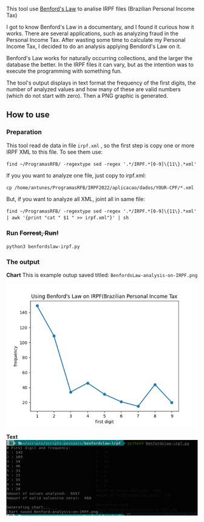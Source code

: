This tool use [Benford's Law](https://en.wikipedia.org/wiki/Benford%27s_law) to analise IRPF files (Brazilian Personal Income Tax)

I got to know Benford's Law in a documentary, and I found it curious how it works. There are several applications, such as analyzing fraud in the Personal Income Tax.
After wasting some time to calculate my Personal Income Tax, I decided to do an analysis applying Bendord's Law on it.

Benford's Law works for naturally occurring collections, and the larger the database the better. In the IRPF files it can vary, but as the intention was to execute the programming with something fun.

The tool's output displays in text format the frequency of the first digits, the number of analyzed values and how many of these are valid numbers (which do not start with zero). Then a PNG graphic is generated.

## How to use
### Preparation
This tool read de data in file `irpf.xml` , so the first step  is copy one or more IRPF XML to this file.
To see them use:

`find ~/ProgramasRFB/ -regextype sed -regex '.*/IRPF.*[0-9]\{11\}.*xml'`

If you you want to analyze one file, just copy to irpf.xml:

`cp /home/antunes/ProgramasRFB/IRPF2022/aplicacao/dados/YOUR-CPF/*.xml`

But, if you want to analyze all XML, joint all in same file:

`find ~/ProgramasRFB/ -regextype sed -regex '.*/IRPF.*[0-9]\{11\}.*xml' | awk '{print "cat " $1 " >> irpf.xml"}' | sh`

### Run ~~Forrest, Run!~~
`python3 benfordslaw-irpf.py`

### The output
**Chart**
This is example outup saved titled: `BenfordsLaw-analysis-on-IRPF.png`

![output chart BenfordsLaw analysis on IRPF ](https://github.com/antun3s/benfordslaw-irpf/blob/master/imgs/output-chart.png?raw=true)

**Text**
![output text BenfordsLaw analysis on IRPF ](https://github.com/antun3s/benfordslaw-irpf/blob/master/imgs/output-text.png?raw=true)
